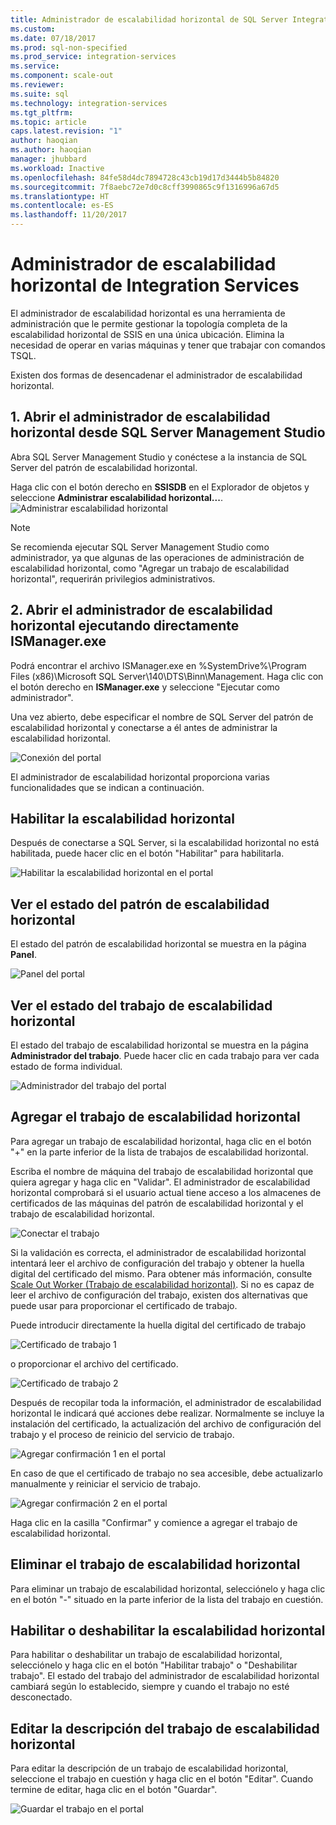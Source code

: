 ```yaml
---
title: Administrador de escalabilidad horizontal de SQL Server Integration Services | Microsoft Docs
ms.custom: 
ms.date: 07/18/2017
ms.prod: sql-non-specified
ms.prod_service: integration-services
ms.service: 
ms.component: scale-out
ms.reviewer: 
ms.suite: sql
ms.technology: integration-services
ms.tgt_pltfrm: 
ms.topic: article
caps.latest.revision: "1"
author: haoqian
ms.author: haoqian
manager: jhubbard
ms.workload: Inactive
ms.openlocfilehash: 84fe58d4dc7894728c43cb19d17d3444b5b84820
ms.sourcegitcommit: 7f8aebc72e7d0c8cff3990865c9f1316996a67d5
ms.translationtype: HT
ms.contentlocale: es-ES
ms.lasthandoff: 11/20/2017
---
```

# <a name="integration-services-scale-out-manager"></a>Administrador de escalabilidad horizontal de Integration Services

El administrador de escalabilidad horizontal es una herramienta de administración que le permite gestionar la topología completa de la escalabilidad horizontal de SSIS en una única ubicación. Elimina la necesidad de operar en varias máquinas y tener que trabajar con comandos TSQL. 

Existen dos formas de desencadenar el administrador de escalabilidad horizontal.

## <a name="1-open-scale-out-manager-from-sql-server-management-studio"></a>1. Abrir el administrador de escalabilidad horizontal desde SQL Server Management Studio
Abra SQL Server Management Studio y conéctese a la instancia de SQL Server del patrón de escalabilidad horizontal.

Haga clic con el botón derecho en **SSISDB** en el Explorador de objetos y seleccione **Administrar escalabilidad horizontal...**. ![Administrar escalabilidad horizontal](media/manage-scale-out.PNG)

> [!NOTE]
> Se recomienda ejecutar SQL Server Management Studio como administrador, ya que algunas de las operaciones de administración de escalabilidad horizontal, como "Agregar un trabajo de escalabilidad horizontal", requerirán privilegios administrativos.


## <a name="2-open-scale-out-manager-by-runing-ismanagerexe-directly"></a>2. Abrir el administrador de escalabilidad horizontal ejecutando directamente ISManager.exe

Podrá encontrar el archivo ISManager.exe en %SystemDrive%\Program Files (x86)\Microsoft SQL Server\140\DTS\Binn\Management. Haga clic con el botón derecho en **ISManager.exe** y seleccione "Ejecutar como administrador". 

Una vez abierto, debe especificar el nombre de SQL Server del patrón de escalabilidad horizontal y conectarse a él antes de administrar la escalabilidad horizontal.

![Conexión del portal](media/portal-connect.PNG)

El administrador de escalabilidad horizontal proporciona varias funcionalidades que se indican a continuación. 

## <a name="enable-scale-out"></a>Habilitar la escalabilidad horizontal
Después de conectarse a SQL Server, si la escalabilidad horizontal no está habilitada, puede hacer clic en el botón "Habilitar" para habilitarla.

![Habilitar la escalabilidad horizontal en el portal](media/portal-enable-scale-out.PNG) 
## <a name="view-scale-out-master-status"></a>Ver el estado del patrón de escalabilidad horizontal
El estado del patrón de escalabilidad horizontal se muestra en la página **Panel**.

![Panel del portal](media/portal-dashboard.PNG)
## <a name="view-scale-out-worker-status"></a>Ver el estado del trabajo de escalabilidad horizontal
El estado del trabajo de escalabilidad horizontal se muestra en la página **Administrador del trabajo**. Puede hacer clic en cada trabajo para ver cada estado de forma individual.

![Administrador del trabajo del portal](media/portal-worker-manager.PNG)

## <a name="add-scale-out-worker"></a>Agregar el trabajo de escalabilidad horizontal
Para agregar un trabajo de escalabilidad horizontal, haga clic en el botón "+" en la parte inferior de la lista de trabajos de escalabilidad horizontal. 

Escriba el nombre de máquina del trabajo de escalabilidad horizontal que quiera agregar y haga clic en "Validar". El administrador de escalabilidad horizontal comprobará si el usuario actual tiene acceso a los almacenes de certificados de las máquinas del patrón de escalabilidad horizontal y el trabajo de escalabilidad horizontal.

![Conectar el trabajo](media/connect-worker.PNG)

Si la validación es correcta, el administrador de escalabilidad horizontal intentará leer el archivo de configuración del trabajo y obtener la huella digital del certificado del mismo. Para obtener más información, consulte [Scale Out Worker (Trabajo de escalabilidad horizontal)](integration-services-ssis-scale-out-worker.md). Si no es capaz de leer el archivo de configuración del trabajo, existen dos alternativas que puede usar para proporcionar el certificado de trabajo. 

Puede introducir directamente la huella digital del certificado de trabajo 

![Certificado de trabajo 1](media/portal-cert1.PNG)

o proporcionar el archivo del certificado. 

![Certificado de trabajo 2](media/portal-cert2.PNG)

Después de recopilar toda la información, el administrador de escalabilidad horizontal le indicará qué acciones debe realizar. Normalmente se incluye la instalación del certificado, la actualización del archivo de configuración del trabajo y el proceso de reinicio del servicio de trabajo. 

![Agregar confirmación 1 en el portal](media/portal-add-confirm1.PNG)

En caso de que el certificado de trabajo no sea accesible, debe actualizarlo manualmente y reiniciar el servicio de trabajo.

![Agregar confirmación 2 en el portal](media/portal-add-confirm2.PNG)

Haga clic en la casilla "Confirmar" y comience a agregar el trabajo de escalabilidad horizontal.

## <a name="delete-scale-out-worker"></a>Eliminar el trabajo de escalabilidad horizontal
Para eliminar un trabajo de escalabilidad horizontal, selecciónelo y haga clic en el botón "-" situado en la parte inferior de la lista del trabajo en cuestión.


## <a name="enabledisable-scale-out"></a>Habilitar o deshabilitar la escalabilidad horizontal
Para habilitar o deshabilitar un trabajo de escalabilidad horizontal, selecciónelo y haga clic en el botón "Habilitar trabajo" o "Deshabilitar trabajo". El estado del trabajo del administrador de escalabilidad horizontal cambiará según lo establecido, siempre y cuando el trabajo no esté desconectado.

## <a name="edit-scale-out-worker-description"></a>Editar la descripción del trabajo de escalabilidad horizontal
Para editar la descripción de un trabajo de escalabilidad horizontal, seleccione el trabajo en cuestión y haga clic en el botón "Editar". Cuando termine de editar, haga clic en el botón "Guardar".

![Guardar el trabajo en el portal](media/portal-save-worker.PNG)

